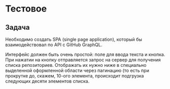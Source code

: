 # Тестовое 

## Задача
Необходимо создать SPA (single page application), который бы взаимодействовал по API c GitHub GraphQL. 

Интерфейс должен быть очень простой: поле для ввода текста и кнопка. 
При нажатии на кнопку отправляется запрос на сервер для получения списка репозиториев. 
Отображать их нужно ниже в специально выделенной оформленной области через пагинацию (то есть при прокрутке до, скажем, 10-ого элемента, происходит подгрузка следующих десяти элементов списка. 
